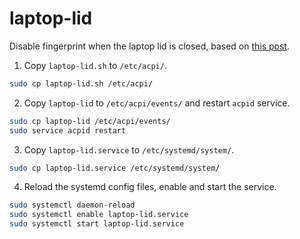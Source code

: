 # laptop-lid
Disable fingerprint when the laptop lid is closed, based on [this post](https://unix.stackexchange.com/questions/678609/how-to-disable-fingerprint-authentication-when-laptop-lid-is-closed).

1. Copy `laptop-lid.sh` to `/etc/acpi/`.

```sh
sudo cp laptop-lid.sh /etc/acpi/
```

2. Copy `laptop-lid` to `/etc/acpi/events/` and restart `acpid` service.

```sh
sudo cp laptop-lid /etc/acpi/events/
sudo service acpid restart
```

3. Copy `laptop-lid.service` to `/etc/systemd/system/`.

```sh
sudo cp laptop-lid.service /etc/systemd/system/
```

4. Reload the systemd config files, enable and start the service.

```sh
sudo systemctl daemon-reload
sudo systemctl enable laptop-lid.service
sudo systemctl start laptop-lid.service
```
